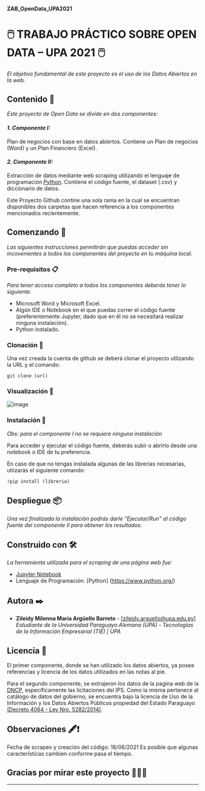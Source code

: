 #### ZAB_OpenData_UPA2021
# 🖱️ TRABAJO PRÁCTICO SOBRE OPEN DATA – UPA 2021 🖱️

_El objetivo fundamental de este proyecto es el uso de los Datos Abiertos en la web._

## Contenido 📑

_Este proyecto de Open Data se divide en dos componentes:_

 #### _1. Componente I:_ 
 Plan de negocios con base en datos abiertos. Contiene un Plan de negocios (Word) y un Plan Financiero (Excel).
  
 #### _2. Componente II:_
 Extracción de datos mediante web scraping utilizando el lenguaje de programación [Python](https://www.python.org/). Contiene el código fuente, el dataset (.csv) y diccionario de datos.


Este Proyecto Github contine una sola rama en la cual se encuentran disponibles dos carpetas que hacen referencia a los componentes mencionados recientemente. 


## Comenzando 🚀 

_Las siguientes instrucciones permitirán que puedas acceder sin incovenientes a todos los componentes del proyecto en tu máquina local._

### Pre-requisitos 📋

_Para tener acceso completo a todos los componentes deberás tener lo siguiente:_

* Microsoft Word y Microsoft Excel.
* Algún IDE o Notebook en el que puedas correr el código fuente (preferentemente Jupyter, dado que en él no se necesitará realizar ninguna instalación).
* Python instalado. 

### Clonación 👥
Una vez creada la cuenta de github se deberá clonar el proyecto utlizando la URL y el comando:

```
git clone (url)
```

### Visualización 🧐

![image](https://user-images.githubusercontent.com/71017838/122658995-07ddfc00-d141-11eb-9d4f-591b5b830bdd.png)

### Instalación 🔧

_Obs: para el componente I no se requiere ninguna instalación_

Para acceder y ejecutar el código fuente, deberás subir o abrirlo desde una notebook o IDE de tu preferencia. 

En caso de que no tengas instalada algunas de las librerías necesarias, utiizarás el siguiente comando:
```
!pip install (libreria)
```

## Despliegue 📦

_Una vez finalizada la instalación podrás darle "Ejecutar/Run" al código fuente del componente II para obtener los resultados._


## Construido con 🛠️

_La herramienta utilizada para el scraping de una página web fue:_

* [Jupyter Notebook](https://jupyter.org/)
* Lenguaje de Programación: [Python] (https://www.python.org/)

## Autora ✒️

* **Zileidy Milenna María Argüello Barreto** - [zileidy.arguello@upa.edu.py]
*Estudiante de la Universidad Paraguayo Alemana (UPA) - Tecnologías de la Información Empresarial (TIE) | UPA* 

## Licencia 📄

El primer componente, donde se han utilizado los datos abiertos, ya posee referencias y licencia de los datos utilizados en las notas al pie.

Para el segundo componente, se extrajeron los datos de la pagina web de la [DNCP](https://www.contrataciones.gov.py/), específicamente las licitaciones del IPS. Como la misma pertenece al catálogo de datos del gobierno, se encuentra bajo la licencia de Uso de la Información y los Datos Abiertos Públicos propiedad del Estado Paraguayo [(Decreto 4064 - Ley Nro. 5282/2014)](https://www.paraguay.gov.py/datos-abiertos/licencias).

## Observaciones 🖋️❗
Fecha de scrapeo y creación del código: 18/06/2021
Es posible que algunas características cambien conforme pasa el tiempo.

## Gracias por mirar este proyecto 📢🤓🎁

---
